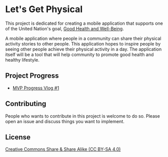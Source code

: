 # Let's Get Physical

This project is dedicated for creating a mobile application that supports one of the United Nation's goal, [Good Health and Well-Being](https://www.un.org/sustainabledevelopment/health/).

A mobile application where people in a community can share their physical activity stories to other people. This application hopes to inspire people by seeing other people achieve their physical activity in a day. The application itself will be a tool that will help community to promote good health and healthy lifestyle.

## Project Progress
- [MVP Progress Vlog #1](https://youtu.be/wLVjxlhSF9s)

## Contributing
People who wants to contribute in this project is welcome to do so. Please open an issue and discuss things you want to implement.

## License
[Creative Commons Share & Share Alike (CC BY-SA 4.0)](https://creativecommons.org/licenses/by-sa/4.0/)

